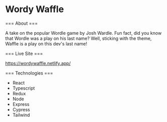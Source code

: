 # Wordy Waffle 

=== About ===

A take on the popular Wordle game by Josh Wardle. Fun fact, did you know that Wordle was a play on his last name? Well, sticking with the theme, Waffle is a play on this dev's last name!

=== Live Site ===

https://wordywaffle.netlify.app/

=== Technologies ===

* React
* Typescript
* Redux
* Node
* Express
* Cypress
* Tailwind